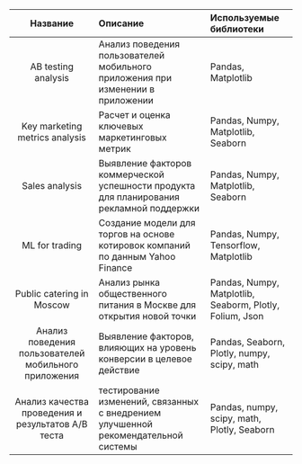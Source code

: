 | __Название__| Описание |Используемые библиотеки
|:-----------:|:-------------|:-----------|
|AB testing analysis | Анализ поведения пользователей мобильного приложения при изменении в приложении |Pandas, Matplotlib |
|Key marketing metrics analysis|Расчет и оценка ключевых маркетинговых метрик|Pandas, Numpy, Matplotlib, Seaborn|Pandas, Numpy, Matplotlib|
|Sales analysis| Выявление факторов коммерческой успешности продукта для планирования рекламной поддержки|Pandas, Numpy, Matplotlib, Seaborn|
|ML for trading| Создание модели для торгов на основе котировок компаний по данным Yahoo Finance |Pandas, Numpy, Tensorflow, Matplotlib|
|Public catering in Moscow| Анализ рынка общественного питания в Москве для открытия новой точки|Pandas, Numpy, Matplotlib, Seaborm, Plotly, Folium, Json|
|Анализ поведения пользователей мобильного приложения| Выявление факторов, влияющих на уровень конверсии в целевое действие| Pandas, Seaborn, Plotly, numpy, scipy, math|
|Анализ качества проведения и результатов А/B теста|тестирование изменений, связанных с внедрением улучшенной рекомендательной системы| Pandas, numpy, scipy, math, Plotly, Seaborn|

